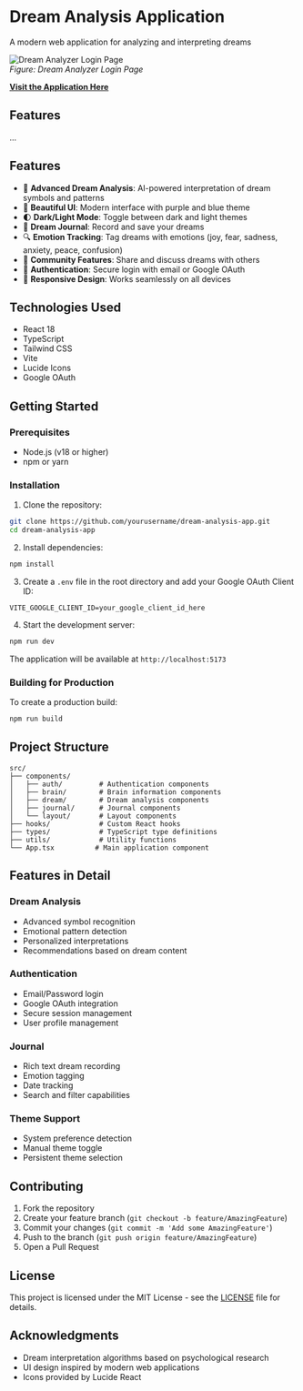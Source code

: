 # Dream Analysis Application

A modern web application for analyzing and interpreting dreams 

![Dream Analyzer Login Page](https://drive.google.com/uc?export=view&id=1yNVy57JrFttJII4luRLtkdYVCED-5-tb)  
*Figure: Dream Analyzer Login Page*

**[Visit the Application Here](https://dream-analyzer-nithin.netlify.app/)**

## Features

...


## Features

- 🧠 **Advanced Dream Analysis**: AI-powered interpretation of dream symbols and patterns
- 🎨 **Beautiful UI**: Modern interface with purple and blue theme
- 🌓 **Dark/Light Mode**: Toggle between dark and light themes
- 📝 **Dream Journal**: Record and save your dreams
- 🔍 **Emotion Tracking**: Tag dreams with emotions (joy, fear, sadness, anxiety, peace, confusion)
- 🤝 **Community Features**: Share and discuss dreams with others
- 🔐 **Authentication**: Secure login with email or Google OAuth
- 📱 **Responsive Design**: Works seamlessly on all devices

## Technologies Used

- React 18
- TypeScript
- Tailwind CSS
- Vite
- Lucide Icons
- Google OAuth

## Getting Started

### Prerequisites

- Node.js (v18 or higher)
- npm or yarn

### Installation

1. Clone the repository:
```bash
git clone https://github.com/yourusername/dream-analysis-app.git
cd dream-analysis-app
```

2. Install dependencies:
```bash
npm install
```

3. Create a `.env` file in the root directory and add your Google OAuth Client ID:
```env
VITE_GOOGLE_CLIENT_ID=your_google_client_id_here
```

4. Start the development server:
```bash
npm run dev
```

The application will be available at `http://localhost:5173`

### Building for Production

To create a production build:

```bash
npm run build
```

## Project Structure

```
src/
├── components/
│   ├── auth/         # Authentication components
│   ├── brain/        # Brain information components
│   ├── dream/        # Dream analysis components
│   ├── journal/      # Journal components
│   └── layout/       # Layout components
├── hooks/            # Custom React hooks
├── types/            # TypeScript type definitions
├── utils/            # Utility functions
└── App.tsx          # Main application component
```

## Features in Detail

### Dream Analysis
- Advanced symbol recognition
- Emotional pattern detection
- Personalized interpretations
- Recommendations based on dream content

### Authentication
- Email/Password login
- Google OAuth integration
- Secure session management
- User profile management

### Journal
- Rich text dream recording
- Emotion tagging
- Date tracking
- Search and filter capabilities

### Theme Support
- System preference detection
- Manual theme toggle
- Persistent theme selection

## Contributing

1. Fork the repository
2. Create your feature branch (`git checkout -b feature/AmazingFeature`)
3. Commit your changes (`git commit -m 'Add some AmazingFeature'`)
4. Push to the branch (`git push origin feature/AmazingFeature`)
5. Open a Pull Request

## License

This project is licensed under the MIT License - see the [LICENSE](LICENSE) file for details.

## Acknowledgments

- Dream interpretation algorithms based on psychological research
- UI design inspired by modern web applications
- Icons provided by Lucide React

